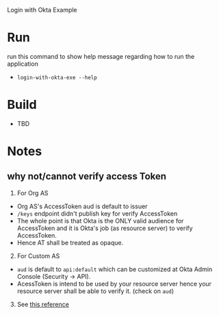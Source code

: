 Login with Okta Example

# Run

run this command to show help message regarding how to run the application

- `login-with-okta-exe --help`

# Build

- TBD

# Notes

## why not/cannot verify access Token

1. For Org AS

- Org AS's AccessToken aud is default to issuer
- `/keys` endpoint didn't publish key for verify AccessToken
- The whole point is that Okta is the ONLY valid audience for AccessToken
  and it is Okta's job (as resource server) to verify AccessToken.
- Hence AT shall be treated as opaque.

2. For Custom AS

- `aud` is default to `api:default` which can be customized at Okta Admin Console (Security -> API).
- AcessToken is intend to be used by your resource server hence your resource server shall be able to
  verify it. (check on `aud`)

3. See [this reference](https://developer.okta.com/docs/concepts/auth-servers/)
